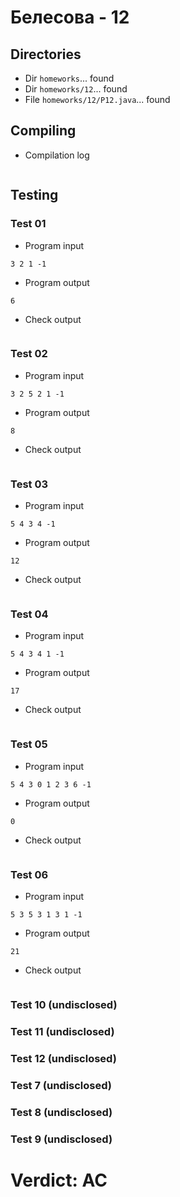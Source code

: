 # Белесова - 12
## Directories
- Dir `homeworks`... found
- Dir `homeworks/12`... found
- File `homeworks/12/P12.java`... found
## Compiling
- Compilation log
```

```
## Testing
### Test 01
- Program input
```
3 2 1 -1

```
- Program output
```
6

```
- Check output
```

```
### Test 02
- Program input
```
3 2 5 2 1 -1

```
- Program output
```
8

```
- Check output
```

```
### Test 03
- Program input
```
5 4 3 4 -1

```
- Program output
```
12

```
- Check output
```

```
### Test 04
- Program input
```
5 4 3 4 1 -1

```
- Program output
```
17

```
- Check output
```

```
### Test 05
- Program input
```
5 4 3 0 1 2 3 6 -1

```
- Program output
```
0

```
- Check output
```

```
### Test 06
- Program input
```
5 3 5 3 1 3 1 -1

```
- Program output
```
21

```
- Check output
```

```
### Test 10 (undisclosed)
### Test 11 (undisclosed)
### Test 12 (undisclosed)
### Test 7 (undisclosed)
### Test 8 (undisclosed)
### Test 9 (undisclosed)
# Verdict: AC
